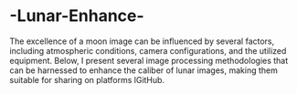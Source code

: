 # -Lunar-Enhance-
 The excellence of a moon image can be influenced by several factors, including atmospheric conditions, camera configurations, and the utilized equipment. Below, I present several image processing methodologies that can be harnessed to enhance the caliber of lunar images, making them suitable for sharing on platforms lGitHub.
